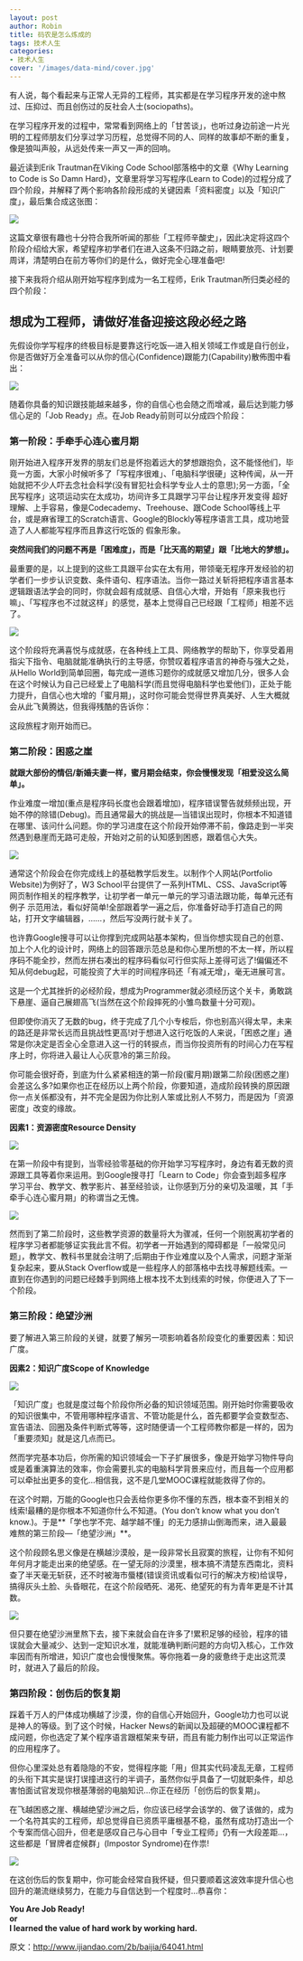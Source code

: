 ```yaml
---
layout: post
author: Robin
title: 码农是怎么炼成的
tags: 技术人生
categories:
- 技术人生
cover: '/images/data-mind/cover.jpg'
---
```


有人说，每个看起来与正常人无异的工程师，其实都是在学习程序开发的途中熬过、压抑过、而且创伤过的反社会人士(sociopaths)。

在学习程序开发的过程中，常常看到网络上的「甘苦谈」，也听过身边前途一片光明的工程师朋友们分享过学习历程，总觉得不同的人、同样的故事却不断的重复，像是狼叫声般，从远处传来一声又一声的回响。

最近读到Erik Trautman在Viking Code School部落格中的文章《Why Learning to Code is So Damn Hard》，文章里将学习写程序(Learn to Code)的过程分成了四个阶段，并解释了两个影响各阶段形成的关键因素「资料密度」以及「知识广度」，最后集合成这张图：

![](/images/data-mind/main.png)

这篇文章很有趣也十分符合我所听闻的那些「工程师辛酸史」，因此决定将这四个阶段介绍给大家，希望程序初学者们在进入这条不归路之前，眼睛要放亮、计划要周详，清楚明白在前方等你们的是什么，做好完全心理准备吧!

接下来我将介绍从刚开始写程序到成为一名工程师，Erik Trautman所归类必经的四个阶段：

## 想成为工程师，请做好准备迎接这段必经之路

先假设你学写程序的终极目标是要靠这行吃饭––进入相关领域工作或是自行创业，你是否做好万全准备可以从你的信心(Confidence)跟能力(Capability)散佈图中看出：

![](/images/data-mind/con_com.png)

随着你具备的知识跟技能越来越多，你的自信心也会随之而增减，最后达到能力够信心足的「Job Ready」点。在Job Ready前则可以分成四个阶段：

### 第一阶段：手牵手心连心蜜月期

刚开始进入程序开发界的朋友们总是怀抱着远大的梦想跟抱负，这不能怪他们，毕竟一方面，大家小时候听多了「写程序很难」、「电脑科学很硬」这种传闻，从一开始就把不少人吓去念社会科学(没有冒犯社会科学专业人士的意思);另一方面，「全民写程序」这项运动实在太成功，坊间许多工具跟学习平台让程序开发变得
超好理解、上手容易，像是Codecademy、Treehouse、跟Code School等线上平台，或是麻省理工的Scratch语言、Google的Blockly等程序语言工具，成功地营造了人人都能写程序而且靠这行吃饭的
假象形象。

**突然间我们的问题不再是「困难度」，而是「比天高的期望」跟「比地大的梦想」。**

最重要的是，以上提到的这些工具跟平台实在太有用，带领毫无程序开发经验的初学者们一步步认识变数、条件语句、程序语法。当你一路过关斩将把程序语言基本逻辑跟语法学会的同时，你就会超有成就感、自信心大增，开始有「原来我也行嘛」、「写程序也不过就这样」的感觉，基本上觉得自己已经跟「工程师」相差不远了。

![](/images/data-mind/con_com2.png)

这个阶段将充满喜悦与成就感，在各种线上工具、网络教学的帮助下，你享受着用指尖下指令、电脑就能准确执行的主导感，你赞叹着程序语言的神奇与强大之处，从Hello World到简单回圈，每完成一道练习题你的成就感又增加几分，很多人会在这个时候认为自己已经爱上了电脑科学(而且觉得电脑科学也爱他们)，正处于能力提升，自信心也大增的「蜜月期」，这时你可能会觉得世界真美好、人生大概就会从此飞黄腾达，但我得残酷的告诉你：

这段旅程才刚开始而已。

### 第二阶段：困惑之崖

**就跟大部份的情侣/新婚夫妻一样，蜜月期会结束，你会慢慢发现「相爱没这么简单」。**

作业难度一增加(重点是程序码长度也会跟着增加)，程序错误警告就频频出现，开始不停的除错(Debug)。而且通常最大的挑战是––当错误出现时，你根本不知道错在哪里、该问什么问题。你的学习进度在这个阶段开始停滞不前，像路走到一半突然遇到悬崖而无路可走般，开始对之前的认知感到困惑，跟着信心大失。

![](/images/data-mind/con_com3.png)

通常这个阶段会在你完成线上的基础教学后发生。以制作个人网站(Portfolio Website)为例好了，W3
School平台提供了一系列HTML、CSS、JavaScript等网页制作相关的程序教学，让初学者一单元一单元的学习语法跟功能，每单元还有例子
示范用法，看似好简单!全部跟着学一遍之后，你准备好动手打造自己的网站，打开文字编辑器，……，然后写没两行就卡关了。

也许靠Google搜寻可以让你撑到完成网站基本架构，但当你想实现自己的创意、加上个人化的设计时，网络上的回答跟示范总是和你心里所想的不太一样，所以程序码不能全抄，然而左拼右凑出的程序码看似可行但实际上差得可远了!偏偏还不知从何debug起，可能投资了大半的时间程序码还「有减无增」，毫无进展可言。

这是一个尤其挫折的必经阶段，想成为Programmer就必须经历这个关卡，勇敢跳下悬崖、逼自己展翅高飞(当然在这个阶段摔死的小雏鸟数量十分可观)。

但即使你消灭了无数的bug，终于完成了几个小专桉后，你也别高兴得太早，未来的路还是非常长远而且挑战性更高!对于想进入这行吃饭的人来说，「困惑之崖」通常是你决定是否全心全意进入这一行的转捩点，而当你投资所有的时间心力在写程序上时，你将进入最让人心灰意冷的第三阶段。

你可能会很好奇，到底为什么紧紧相连的第一阶段(蜜月期)跟第二阶段(困惑之崖)会差这么多?如果你也正在经历以上两个阶段，你要知道，造成阶段转换的原因跟你一点关係都没有，并不完全是因为你比别人笨或比别人不努力，而是因为「资源密度」改变的缘故。

**因素1：资源密度Resource Density**

![](/images/data-mind/rd.png)

在第一阶段中有提到，当零经验零基础的你开始学习写程序时，身边有着无数的资源跟工具等着你来运用。到Google搜寻打「Learn to
Code」你会查到超多程序学习平台、教学文、教学影片、甚至经验谈，让你感到万分的亲切及温暖，其「手牵手心连心蜜月期」的称谓当之无愧。

![](/images/data-mind/search.png)

然而到了第二阶段时，这些教学资源的数量将大为骤减，任何一个刚脱离初学者的程序学习者都能够证实我此言不假。初学者一开始遇到的障碍都是「一般常见问题」，教学文、教科书里就会注明了;后期由于作业难度以及个人需求，问题才渐渐复杂起来，要从Stack
Overflow或是一些程序人的部落格中去找寻解题线索。一直到在你遇到的问题已经棘手到网络上根本找不太到线索的时候，你便进入了下一个阶段。

### 第三阶段：绝望沙洲

要了解进入第三阶段的关键，就要了解另一项影响着各阶段变化的重要因素：知识广度。

**因素2：知识广度Scope of Knowledge**

![](/images/data-mind/sfk.png)

「知识广度」也就是度过每个阶段你所必备的知识领域范围。刚开始时你需要吸收的知识很集中，不管用哪种程序语言、不管功能是什么，首先都要学会变数型态、宣告语法、回圈及条件判断式等等，这时随便请一个工程师教你都是一样的，因为「重要须知」就是这几点而已。

然而学完基本功后，你所需的知识领域会一下子扩展很多，像是开始学习物件导向或是着重演算法的效率，你会需要扎实的电脑科学背景来应付，而且每一个应用都可以牵扯出更多的变化…相信我，这不是几堂MOOC课程就能救得了你的。

在这个时期，万能的Google也只会丢给你更多你不懂的东西，根本查不到相关的线索!最糟的是你根本不知道你什么不知道。(You don’t know what you don’t know.)。于是**「学也学不完、越学越不懂」的无力感排山倒海而来，进入最最难熬的第三阶段––「绝望沙洲」**。

这个阶段顾名思义像是在横越沙漠般，是一段非常长且寂寞的旅程，让你有不知何年何月才能走出来的绝望感。在一望无际的沙漠里，根本搞不清楚东西南北，资料查了半天毫无斩获，还不时被海市蜃楼(错误资讯或看似可行的解决方桉)给误导，搞得灰头土脸、头昏眼花，在这个阶段晒死、渴死、绝望死的有为青年更是不计其数。

![](/images/data-mind/con_com4.png)

但只要在绝望沙洲里熬下去，接下来就会自在许多了!累积足够的经验，程序的错误就会大量减少、达到一定知识水准，就能准确判断问题的方向切入核心，工作效率因而有所增进，知识广度也会慢慢聚焦。等你拖着一身的疲惫终于走出这荒漠时，就进入了最后的阶段。

### 第四阶段：创伤后的恢复期

踩着千万人的尸体成功横越了沙漠，你的自信心开始回升，Google功力也可以说是神人的等级。到了这个时候，Hacker News的新闻以及超硬的MOOC课程都不成问题，你也选定了某个程序语言跟框架来专研，而且有能力制作出可以正常运作的应用程序了。

但你心里深处总有着隐隐的不安，觉得程序能「用」但其实代码凌乱无章，工程师的头衔下其实是误打误撞进这行的半调子，虽然你似乎具备了一切就职条件，却总害怕面试官发现你根基薄弱的电脑知识…你正在经历「创伤后的恢复期」。

在飞越困惑之崖、横越绝望沙洲之后，你应该已经学会该学的、做了该做的，成为一个名符其实的工程师，却总觉得自已资质平庸根基不稳，虽然有成功打造出一个个专案而信心回升，但老是感叹自己与心目中「专业工程师」仍有一大段差距…，这些都是「冒牌者症候群」(Impostor Syndrome)在作祟!

![](/images/data-mind/con_com5.png)

在这创伤后的恢复期中，你可能会经常自我怀疑，但只要顺着这波效率提升信心也回升的潮流继续努力，在能力与自信达到一个程度时…恭喜你：

**You Are Job Ready!    
or  
I learned the value of hard work by working hard.**


原文：http://www.ijiandao.com/2b/baijia/64041.html
